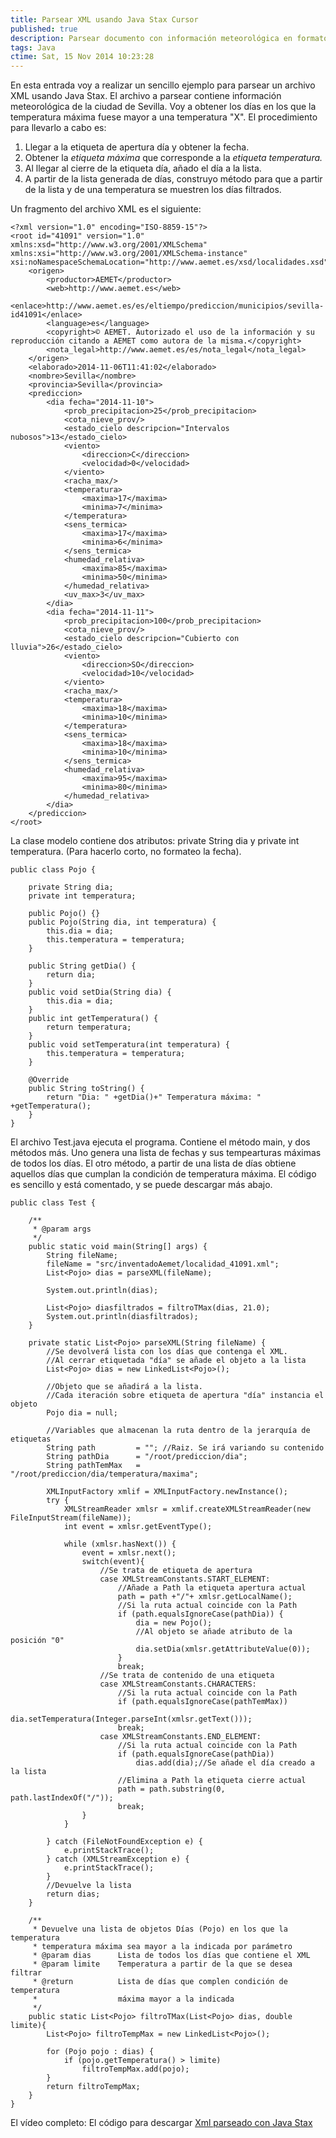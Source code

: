 ```yaml
---
title: Parsear XML usando Java Stax Cursor
published: true
description: Parsear documento con información meteorológica en formato XML con Java usando Stax Cursor
tags: Java
ctime: Sat, 15 Nov 2014 10:23:28
---
```


En esta entrada voy a realizar un sencillo ejemplo para parsear un archivo XML usando Java Stax. El archivo a parsear contiene información meteorológica de la ciudad de Sevilla. Voy a obtener los días en los que la temperatura máxima fuese mayor a una temperatura "X". El procedimiento para llevarlo a cabo es:

1.  Llegar a la etiqueta de apertura día y obtener la fecha.
2.  Obtener la _etiqueta máxima_ que corresponde a la _etiqueta temperatura._
3.  Al llegar al cierre de la etiqueta día, añado el día a la lista.
4.  A partir de la lista generada de días, construyo método para que a partir de la lista y de una temperatura se muestren los días filtrados.

Un fragmento del archivo XML es el siguiente:

```
<?xml version="1.0" encoding="ISO-8859-15"?>
<root id="41091" version="1.0" xmlns:xsd="http://www.w3.org/2001/XMLSchema" xmlns:xsi="http://www.w3.org/2001/XMLSchema-instance" xsi:noNamespaceSchemaLocation="http://www.aemet.es/xsd/localidades.xsd">
	<origen>
		<productor>AEMET</productor>
		<web>http://www.aemet.es</web>
		<enlace>http://www.aemet.es/es/eltiempo/prediccion/municipios/sevilla-id41091</enlace>
		<language>es</language>
		<copyright>© AEMET. Autorizado el uso de la información y su reproducción citando a AEMET como autora de la misma.</copyright>
		<nota_legal>http://www.aemet.es/es/nota_legal</nota_legal>
	</origen>
	<elaborado>2014-11-06T11:41:02</elaborado>
	<nombre>Sevilla</nombre>
	<provincia>Sevilla</provincia>
	<prediccion>
		<dia fecha="2014-11-10">
			<prob_precipitacion>25</prob_precipitacion>
			<cota_nieve_prov/>
			<estado_cielo descripcion="Intervalos nubosos">13</estado_cielo>
			<viento>
				<direccion>C</direccion>
				<velocidad>0</velocidad>
			</viento>
			<racha_max/>
			<temperatura>
				<maxima>17</maxima>
				<minima>7</minima>
			</temperatura>
			<sens_termica>
				<maxima>17</maxima>
				<minima>6</minima>
			</sens_termica>
			<humedad_relativa>
				<maxima>85</maxima>
				<minima>50</minima>
			</humedad_relativa>
			<uv_max>3</uv_max>
		</dia>
		<dia fecha="2014-11-11">
			<prob_precipitacion>100</prob_precipitacion>
			<cota_nieve_prov/>
			<estado_cielo descripcion="Cubierto con lluvia">26</estado_cielo>
			<viento>
				<direccion>SO</direccion>
				<velocidad>10</velocidad>
			</viento>
			<racha_max/>
			<temperatura>
				<maxima>18</maxima>
				<minima>10</minima>
			</temperatura>
			<sens_termica>
				<maxima>18</maxima>
				<minima>10</minima>
			</sens_termica>
			<humedad_relativa>
				<maxima>95</maxima>
				<minima>80</minima>
			</humedad_relativa>
		</dia>
	</prediccion>
</root>
```

La clase modelo contiene dos atributos: private String dia y private int temperatura. (Para hacerlo corto, no formateo la fecha).

```
public class Pojo {

	private String dia;
	private int temperatura;
	
	public Pojo() {}
	public Pojo(String dia, int temperatura) {
		this.dia = dia;
		this.temperatura = temperatura;
	}
	
	public String getDia() {
		return dia;
	}
	public void setDia(String dia) {
		this.dia = dia;
	}
	public int getTemperatura() {
		return temperatura;
	}
	public void setTemperatura(int temperatura) {
		this.temperatura = temperatura;
	}
	
	@Override
	public String toString() {
		return "Dia: " +getDia()+" Temperatura máxima: " +getTemperatura();
	}
}
```

El archivo Test.java ejecuta el programa. Contiene el método main, y dos métodos más. Uno genera una lista de fechas y sus tempearturas máximas de todos los días. El otro método, a partir de una lista de días obtiene aquellos días que cumplan la condición de temperatura máxima. El código es sencillo y está comentado, y se puede descargar más abajo.

```
public class Test {

	/**
	 * @param args
	 */
	public static void main(String[] args) {
		String fileName;
		fileName = "src/inventadoAemet/localidad_41091.xml";
		List<Pojo> dias = parseXML(fileName);
		
		System.out.println(dias);
		
		List<Pojo> diasfiltrados = filtroTMax(dias, 21.0);
		System.out.println(diasfiltrados);		
	}

	private static List<Pojo> parseXML(String fileName) {
		//Se devolverá lista con los días que contenga el XML.
		//Al cerrar etiquetada "día" se añade el objeto a la lista
		List<Pojo> dias = new LinkedList<Pojo>();
		
		//Objeto que se añadirá a la lista.
		//Cada iteración sobre etiqueta de apertura "día" instancia el objeto
		Pojo dia = null;
		
		//Variables que almacenan la ruta dentro de la jerarquía de etiquetas
		String path			= ""; //Raiz. Se irá variando su contenido
		String pathDia		= "/root/prediccion/dia";
		String pathTemMax	= "/root/prediccion/dia/temperatura/maxima";
		
		XMLInputFactory xmlif = XMLInputFactory.newInstance();
		try {
			XMLStreamReader xmlsr = xmlif.createXMLStreamReader(new FileInputStream(fileName));
			int event = xmlsr.getEventType();
			
			while (xmlsr.hasNext()) {
				event = xmlsr.next();
				switch(event){
					//Se trata de etiqueta de apertura
					case XMLStreamConstants.START_ELEMENT:
						//Añade a Path la etiqueta apertura actual
						path = path +"/"+ xmlsr.getLocalName();
						//Si la ruta actual coincide con la Path
						if (path.equalsIgnoreCase(pathDia)) {
							dia = new Pojo();
							//Al objeto se añade atributo de la posición "0"
							dia.setDia(xmlsr.getAttributeValue(0));
						}
						break;
					//Se trata de contenido de una etiqueta
					case XMLStreamConstants.CHARACTERS:
						//Si la ruta actual coincide con la Path
						if (path.equalsIgnoreCase(pathTemMax))
							dia.setTemperatura(Integer.parseInt(xmlsr.getText()));
						break;
					case XMLStreamConstants.END_ELEMENT:
						//Si la ruta actual coincide con la Path
						if (path.equalsIgnoreCase(pathDia))
							dias.add(dia);//Se añade el día creado a la lista
						//Elimina a Path la etiqueta cierre actual
						path = path.substring(0, path.lastIndexOf("/"));
						break;
				}				
			}

		} catch (FileNotFoundException e) {
			e.printStackTrace();
		} catch (XMLStreamException e) {
			e.printStackTrace();
		}
		//Devuelve la lista
		return dias;
	}
	
	/**
	 * Devuelve una lista de objetos Días (Pojo) en los que la temperatura
	 * temperatura máxima sea mayor a la indicada por parámetro
	 * @param dias		Lista de todos los días que contiene el XML
	 * @param limite	Temperatura a partir de la que se desea filtrar
	 * @return			Lista de días que complen condición de temperatura
	 * 					máxima mayor a la indicada
	 */
	public static List<Pojo> filtroTMax(List<Pojo> dias, double limite){
		List<Pojo> filtroTempMax = new LinkedList<Pojo>();

		for (Pojo pojo : dias) {
			if (pojo.getTemperatura() > limite)
				filtroTempMax.add(pojo);
		}
		return filtroTempMax;
	}
}
```

El vídeo completo: El código para descargar [Xml parseado con Java Stax](https://db.tt/SMYeYC6o "Código Xml parseado con Java Stax")